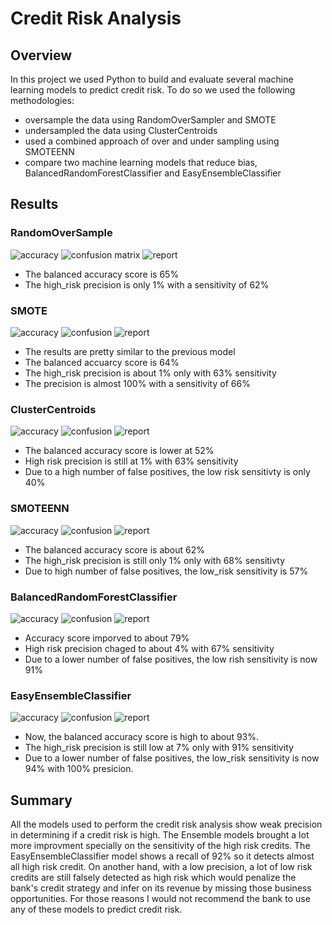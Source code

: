# Credit Risk Analysis

## Overview
In this project we used Python to build and evaluate several machine learning models to predict credit risk. To do so we used the following methodologies:
- oversample the data using RandomOverSampler and SMOTE
- undersampled the data using ClusterCentroids
- used a combined approach of over and under sampling using SMOTEENN
- compare two machine learning models that reduce bias, BalancedRandomForestClassifier and EasyEnsembleClassifier

## Results

### RandomOverSample

![accuracy](https://github.com/tsmtruong/credit_risk_analysis/blob/main/Resources/ros_accuracy.jpg)
![confusion matrix](https://github.com/tsmtruong/credit_risk_analysis/blob/main/Resources/ros_cm.jpg)
![report](https://github.com/tsmtruong/credit_risk_analysis/blob/main/Resources/ros_report.jpg)

- The balanced accuracy score is 65%
- The high_risk precision is only 1% with a sensitivity of 62%


### SMOTE 

![accuracy](https://github.com/tsmtruong/credit_risk_analysis/blob/main/Resources/smote_accuracy.jpg)
![confusion](https://github.com/tsmtruong/credit_risk_analysis/blob/main/Resources/smote_cm.jpg)
![report](https://github.com/tsmtruong/credit_risk_analysis/blob/main/Resources/smote_report.jpg)

- The results are pretty similar to the previous model
- The balanced accuarcy score is 64%
- The high_risk precision is about 1% only with 63% sensitivity
- The precision is almost 100% with a sensitivity of 66%


### ClusterCentroids

![accuracy](https://github.com/tsmtruong/credit_risk_analysis/blob/main/Resources/cc_accuracy.jpg)
![confusion](https://github.com/tsmtruong/credit_risk_analysis/blob/main/Resources/cc_cm.jpg)
![report](https://github.com/tsmtruong/credit_risk_analysis/blob/main/Resources/cc_report.jpg)

- The balanced accuracy score is lower at 52%
- High risk precision is still at 1% with 63% sensitivity
- Due to a high number of false positives, the low risk sensitivty is only 40%


### SMOTEENN
![accuracy](https://github.com/tsmtruong/credit_risk_analysis/blob/main/Resources/smoteenn_accuracy.jpg)
![confusion](https://github.com/tsmtruong/credit_risk_analysis/blob/main/Resources/smoteenn_cm.jpg)
![report](https://github.com/tsmtruong/credit_risk_analysis/blob/main/Resources/smoteenn_report.jpg)

- The balanced accuracy score is about 62%
- The high_risk precision is still only 1% only with 68% sensitivty
- Due to high number of false positives, the low_risk sensitivity is 57%


### BalancedRandomForestClassifier
![accuracy](https://github.com/tsmtruong/credit_risk_analysis/blob/main/Resources/balran_accuracy.jpg)
![confusion](https://github.com/tsmtruong/credit_risk_analysis/blob/main/Resources/balran_cm.jpg)
![report](https://github.com/tsmtruong/credit_risk_analysis/blob/main/Resources/balran_report.jpg)

- Accuracy score imporved to about 79%
- High risk precision chaged to about 4% with 67% sensitivity
- Due to a lower number of false positives, the low rish sensitivity is now 91%


### EasyEnsembleClassifier

![accuracy](https://github.com/tsmtruong/credit_risk_analysis/blob/main/Resources/easy_accuracy.jpg)
![confusion](https://github.com/tsmtruong/credit_risk_analysis/blob/main/Resources/easy_cm.jpg)
![report](https://github.com/tsmtruong/credit_risk_analysis/blob/main/Resources/easy_report.jpg)

- Now, the balanced accuracy score is high to about 93%.
- The high_risk precision is still low at 7% only with 91% sensitivity
- Due to a lower number of false positives, the low_risk sensitivity is now 94% with 100% presicion.


## Summary

All the models used to perform the credit risk analysis show weak precision in determining if a credit risk is high.
The Ensemble models brought a lot more improvment specially on the sensitivity of the high risk credits.
The EasyEnsembleClassifier model shows a recall of 92% so it detects almost all high risk credit. On another hand, with a low precision, a lot of low risk credits are still falsely detected as high risk which would penalize the bank's credit strategy and infer on its revenue by missing those business opportunities.
For those reasons I would not recommend the bank to use any of these models to predict credit risk.